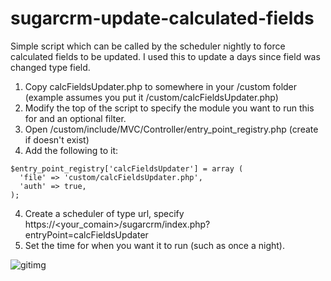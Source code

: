 sugarcrm-update-calculated-fields
=================================

Simple script which can be called by the scheduler nightly to force calculated fields to be updated.
I used this to update a days since field was changed type field.


1. Copy calcFieldsUpdater.php to somewhere in your /custom folder (example assumes you put it /custom/calcFieldsUpdater.php)
2. Modify the top of the script to specify the module you want to run this for and an optional filter.
3. Open /custom/include/MVC/Controller/entry_point_registry.php (create if doesn't exist)
4. Add the following to it:
  ```
  $entry_point_registry['calcFieldsUpdater'] = array (
    'file' => 'custom/calcFieldsUpdater.php',
    'auth' => true,
  );
  ```
  
4. Create a scheduler of type url, specify https://<your_comain>/sugarcrm/index.php?entryPoint=calcFieldsUpdater
5. Set the time for when you want it to run (such as once a night).


![gitimg](https://gitimg.com/blak3r/sugarcrm-update-calculated-fields/README/track)
